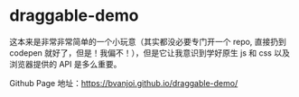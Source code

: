 # draggable-demo

这本来是非常非常简单的一个小玩意（其实都没必要专门开一个 repo, 直接扔到 codepen 就好了，但是！我偏不！），但是它让我意识到学好原生 js 和 css 以及浏览器提供的 API 是多么重要。

Github Page 地址：<https://bvanjoi.github.io/draggable-demo/>
